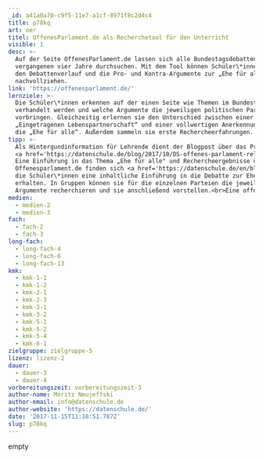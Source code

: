 ```yaml
---
_id: a41a0a70-c9f5-11e7-a1cf-8971f8c2d4c4
title: p78kq
art: oer
titel: OffenesParlament.de als Recherchetool für den Unterricht
visible: 1
desc: >-
  Auf der Seite OffenesParlament.de lassen sich alle Bundestagsdebatten der
  vergangenen vier Jahre durchsuchen. Mit dem Tool können Schüler\*innen z.B.
  den Debattenverlauf und die Pro- und Kontra-Argumente zur „Ehe für alle“
  nachvollziehen.
link: 'https://offenesparlament.de/'
lernziele: >-
  Die Schüler\*innen erkennen auf der einen Seite wie Themen im Bundestag
  verhandelt werden und welche Argumente die jeweiligen politischen Parteien
  vorbringen. Gleichzeitig erlernen sie den Unterschied zwischen einer
  „Eingetragenen Lebenspartnerschaft“ und einer vollwertigen Anerkennung durch
  die „Ehe für alle“. Außerdem sammeln sie erste Rechercheerfahrungen.
tipp: >-
  Als Hintergundinformation für Lehrende dient der Blogpost über das Projekt
  <a href='https://datenschule.de/blog/2017/10/DS-offenes-parlament-relaunch/'>Offenesparlament.de.</a><br>
  Eine Einführung in das Thema „Ehe für alle" und Rechercheergebnisse über
  Offenesparlament.de finden sich <a href='https://datenschule.de/en/blog/2017/10/DS-ehe-fuer-alle/'>hier.</a><br><br>Zu Beginn sollten
  die Schüler\*innen eine inhaltliche Einführung in die Debatte zur Ehe für alle
  erhalten. In Gruppen können sie für die einzelnen Parteien die jeweiligen
  Argumente recherchieren und sie anschließend vorstellen.<br>Eine offenere Variante entsteht, wenn sich die Lernenden das Thema selbst aussuchen dürfen.
medien:
  - medien-2
  - medien-3
fach:
  - fach-2
  - fach-3
long-fach:
  - long-fach-4
  - long-fach-6
  - long-fach-13
kmk:
  - kmk-1-1
  - kmk-1-2
  - kmk-2-1
  - kmk-2-3
  - kmk-3-1
  - kmk-3-2
  - kmk-5-1
  - kmk-5-2
  - kmk-5-4
  - kmk-6-1
zielgruppe: zielgruppe-5
lizenz: lizenz-2
dauer:
  - dauer-3
  - dauer-4
vorbereitungszeit: vorbereitungszeit-3
author-name: Moritz Neujeffski
author-email: info@datenschule.de
author-website: 'https://datenschule.de/'
date: '2017-11-15T11:10:51.787Z'
slug: p78kq
---
```

empty
